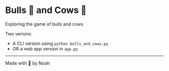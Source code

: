 # Bulls 🐂 and Cows 🐄

Exploring the game of bulls and cows

Two verions:
- A CLI version using `python bulls_and_cows.py`
- OR a web app version in `app.py`

---
Made with 💟 by Noah